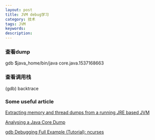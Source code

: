 ```yaml
---
layout: post
title: JVM debug学习
category: 技术
tags: JVM
keywords: 
description: 
---
```




### 查看dump
gdb $java_home/bin/java core.java.1537168663

### 查看调用栈
(gdb) backtrace

### Some useful article
[Extracting memory and thread dumps from a running JRE based JVM](https://medium.com/@chamilad/extracting-memory-and-thread-dumps-from-a-running-jre-based-jvm-26de1e37a080)

[Analysing a Java Core Dump](http://fahdshariff.blogspot.com/2012/08/analysing-java-core-dump.html)

[gdb Debugging Full Example (Tutorial): ncurses](http://www.brendangregg.com/blog/2016-08-09/gdb-example-ncurses.html)

